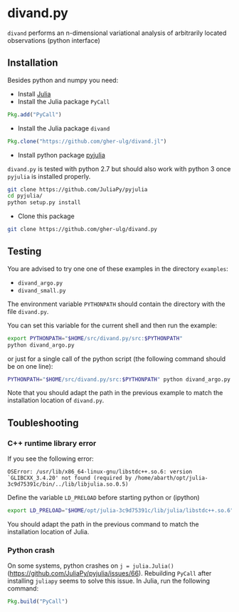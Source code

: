 # divand.py
`divand` performs an n-dimensional variational analysis of arbitrarily located observations (python interface)


## Installation

Besides python and numpy you need:

* Install [Julia](http://julialang.org/downloads/)
* Install the Julia package `PyCall`

```julia
Pkg.add("PyCall")
```

* Install the Julia package `divand`

```julia
Pkg.clone("https://github.com/gher-ulg/divand.jl")
```

* Install python package [pyjulia](https://github.com/JuliaPy/pyjulia)

`divand.py` is tested with python 2.7 but should also work with python 3 once `pyjulia` is installed properly.

```bash
git clone https://github.com/JuliaPy/pyjulia
cd pyjulia/
python setup.py install
```

* Clone this package

```bash
git clone https://github.com/gher-ulg/divand.py
```

## Testing

You are advised to try one one of these examples in the directory `examples`:

* `divand_argo.py`
* `divand_small.py`

The environment variable `PYTHONPATH` should contain the directory with the file `divand.py`.

You can set this variable for the current shell and then run the example:

```bash
export PYTHONPATH="$HOME/src/divand.py/src:$PYTHONPATH"
python divand_argo.py
```

or just for a single call of the python script (the following command should be on one line):

```bash
PYTHONPATH="$HOME/src/divand.py/src:$PYTHONPATH" python divand_argo.py
```

Note that you should adapt the path in the previous example to match the installation location of `divand.py`.


## Toubleshooting


### C++ runtime library error

If you see the following error:

```
OSError: /usr/lib/x86_64-linux-gnu/libstdc++.so.6: version `GLIBCXX_3.4.20' not found (required by /home/abarth/opt/julia-3c9d75391c/bin/../lib/libjulia.so.0.5)
```

Define the variable `LD_PRELOAD` before starting python or (ipython)

```bash
export LD_PRELOAD="$HOME/opt/julia-3c9d75391c/lib/julia/libstdc++.so.6"
```

You should adapt the path in the previous command to match the installation location of Julia.

### Python crash

On some systems, python crashes on `j = julia.Julia()` (https://github.com/JuliaPy/pyjulia/issues/66). Rebuilding `PyCall` after installing `juliapy` seems to solve this issue. In Julia, run the following command:

```julia
Pkg.build("PyCall")
```

<!--  LocalWords:  divand py variational PyCall pyjulia cd argo LD
 -->
<!--  LocalWords:  PYTHONPATH PRELOAD runtime
 -->
